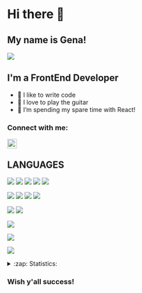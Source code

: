 # Hi there 👋

## My name is Gena!
![](https://komarev.com/ghpvc/?username=oreshkevich)

## I'm a FrontEnd Developer
- 💪 I like to write code
- 🎉 I love to play the guitar
- 🌱 I’m spending my spare time with React!

### Connect with me:


[<img align="left" alt="Oresh | VK" width="22px" src="https://cdn.jsdelivr.net/npm/simple-icons@v3/icons/vk.svg" />][vk]

<br />


## LANGUAGES

![](https://img.shields.io/badge/Code-Javascript-informational?style=flat&logo=<LOGO_NAME>&logoColor=white&color=red) 
![](https://img.shields.io/badge/Code-Typescript-informational?style=flat&logo=<LOGO_NAME>&logoColor=white&color=green)
![](https://img.shields.io/badge/Code-HTML-informational?style=flat&logo=<LOGO_NAME>&logoColor=white&color=blue)
![](https://img.shields.io/badge/Code-SCSS/CSS-informational?style=flat&logo=<LOGO_NAME>&logoColor=white&color=purple)
![](https://img.shields.io/badge/Code-StyledComponents-informational?style=flat&logo=<LOGO_NAME>&logoColor=white&color=orange)

![](https://img.shields.io/badge/Tools-Webpack-informational?style=flat&logo=<LOGO_NAME>&logoColor=white&color=brown)
![](https://img.shields.io/badge/Tools-VSCode-informational?style=flat&logo=<LOGO_NAME>&logoColor=white&color=pink)
![](https://img.shields.io/badge/Tools-Git-informational?style=flat&logo=<LOGO_NAME>&logoColor=white&color=2bbc8a)
![](https://img.shields.io/badge/Tools-DevTools-informational?style=flat&logo=<LOGO_NAME>&logoColor=white&color=beige)

![](https://img.shields.io/badge/Other-Figma-informational?style=flat&logo=<LOGO_NAME>&logoColor=white&color=darkgreen)
![](https://img.shields.io/badge/Other-Avocode-informational?style=flat&logo=<LOGO_NAME>&logoColor=white&color=darkgreen)

![](https://img.shields.io/badge/Libs-React-informational?style=flat&logo=<LOGO_NAME>&logoColor=white&color=magenta)

![](https://img.shields.io/badge/TimeManagement-Trello/ClickUp-informational?style=flat&logo=<LOGO_NAME>&logoColor=white&color=aquamarine)

![](https://img.shields.io/badge/Methods-BEM-informational?style=flat&logo=<LOGO_NAME>&logoColor=white&color=yellow)

<details>
  <summary>:zap: Statistics:</summary>
   <img align="left" alt="codeSTACKr's GitHub Stats" src="https://github-readme-stats.vercel.app/api/top-langs/?username=oreshkevich&langs_count=8&layout=compact" />
    <br />
    <img align="left" alt="codeSTACKr's GitHub Stats" src="https://github-readme-stats.vercel.app/api?username=oreshkevich&show_icons=true" />
</details>

### Wish y'all success!

[vk]: https://vk.com/id262551794


